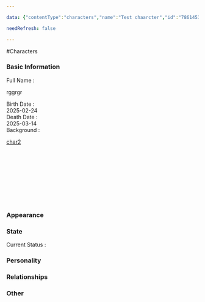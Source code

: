```yaml
---

data: {"contentType":"characters","name":"Test chaarcter","id":"78614532-2cf6-431a-b0f4-b4e89ee8d8d1","template":{"BasicInformation":{"type":"group","label":"Basic Information","fields":{"FullName":"<p>rggrgr</p>","BirthDate":"2025-02-24","DeathDate":"2025-03-14","Occupation":null,"Background":"<p>[[char2#a69c5a07-f901-4175-a371-0418c0e3e049]]</p><p></p><p></p><p></p><p></p>"}},"Appearance":{"type":"group","label":"Appearance","fields":{"Description":null,"Accessories":[]}},"State":{"type":"group","label":"State","fields":{"CurrentStatus":[]}},"Personality":{"type":"group","label":"Personality","fields":{"GeneralTraits":null,"Strengths":[],"Weaknesses":[]}},"Relationships":{"type":"group","label":"Relationships","fields":{"Family":[],"FriendsAndAllies":[],"EnemiesAndRivals":[],"RomanticInterests":[]}},"Other":{"type":"group","label":"Other","fields":{"AdditionalNotes":null}}},"color":"#df43da"}

needRefresh: false

---
```


#Characters

<div class="section level-3"><h3 class="section-header">Basic Information</h3><div class="section-content"><div class="content-container"><div class="field-container field-type-text"><div class="field-label">Full Name : </div><div class="field-value text-value"><p>rggrgr</p></div></div><div class="field-container field-type-date"><div class="field-label">Birth Date : </div><div class="field-value date-value">2025-02-24</div></div><div class="field-container field-type-date"><div class="field-label">Death Date : </div><div class="field-value date-value">2025-03-14</div></div><div class="field-container field-type-textarea"><div class="field-label">Background : </div><div class="field-value"><div class="content-creation-textarea"><p><a data-href="char2" href="char2" data-id="a69c5a07-f901-4175-a371-0418c0e3e049" class="internal-link content-link" target="_blank" rel="noopener nofollow">char2</a></p><br><br><br><br><br><br><br><br></div></div></div></div></div></div><div class="section-separator"></div><div class="section level-3"><h3 class="section-header">Appearance</h3><div class="section-content"><div class="content-container"></div></div></div><div class="section-separator"></div><div class="section level-3"><h3 class="section-header">State</h3><div class="section-content"><div class="content-container"><div class="field-container field-type-badges"><div class="field-label">Current Status : </div><div class="field-value badges-value"></div></div></div></div></div><div class="section-separator"></div><div class="section level-3"><h3 class="section-header">Personality</h3><div class="section-content"><div class="content-container"></div></div></div><div class="section-separator"></div><div class="section level-3"><h3 class="section-header">Relationships</h3><div class="section-content"><div class="content-container"></div></div></div><div class="section-separator"></div><div class="section level-3"><h3 class="section-header">Other</h3><div class="section-content"><div class="content-container"></div></div></div><div class="section-separator"></div>